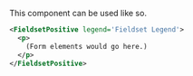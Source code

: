 This component can be used like so.

```xml
<FieldsetPositive legend='Fieldset Legend'>
  <p>
    (Form elements would go here.)
  </p>
</FieldsetPositive>
```
